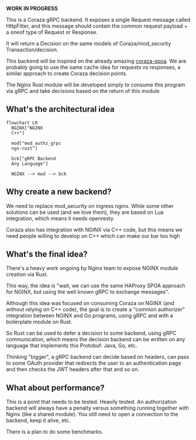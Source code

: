 **WORK IN PROGRESS**

This is a Coraza gRPC backend. It exposes a single Request message called HttpFilter, 
and this message should contain the common request payload + a oneof type of Request or Response.

It will return a Decision on the same models of Coraza/mod_security Transaction/decision.

This backend will be inspired on the already amazing [coraza-spoa](https://github.com/corazawaf/coraza-spoa).
We are probably going to use the same cache idea for requests vs responses, a similar approach to create 
Coraza decision points.

The Nginx Rust module will be developed simply to consume this program via gRPC and take decisions based on 
the return of this module

## What's the architectural idea


```mermaid
flowchart LR
  NGINX["NGINX
  C++"]

  mod["mod_authz_grpc
  ngx-rust"]

  bck["gRPC Backend
  Any Language"]

  NGINX --> mod --> bck
```

## Why create a new backend?
We need to replace mod_security on ingress nginx. While some other solutions can be used (and we love them),
they are based on Lua integration, which means it needs openresty.

Coraza also has integration with NGINX via C++ code, but this means we need people willing to develop on C++
which can make our bar too high

## What's the final idea?

There's a heavy work ongoing by Nginx team to expose NGINX module creation via Rust.

This way, the idea is "wait, we can use the same HAProxy SPOA approach for NGINX, but using the well known gRPC
to exchange messages".

Although this idea was focused on consuming Coraza on NGINX (and without relying on C++ code), the goal is 
to create a "common authorizer" integration between NGINX and Go programs, using gRPC and with a boilerplate
module on Rust.

So Rust can be used to defer a decision to some backend, using gRPC communication, which means the decision backend
can be written on any language that implements this Protobuf: Java, Go, etc.

Thinking "bigger", a gRPC backend can decide based on headers, can pass to some OAuth provider that redirects 
the user to an authentication page and then checks the JWT headers after that and so on.

## What about performance?
This is a point that needs to be tested. Heavily tested. An authorization backend will always have a penalty
versus something running together with Nginx (like a shared module). You still need to open a connection to 
the backend, keep it alive, etc.

There is a plan to do some benchmarks.

